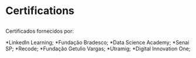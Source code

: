 # Certifications

##


Certificados fornecidos por:

*LinkedIn Learning;
*Fundação Bradesco;
*Data Science Academy;
*Senai SP;
*Recode;
*Fundação Getulio Vargas;
*Utramig;
*Digital Innovation One;
